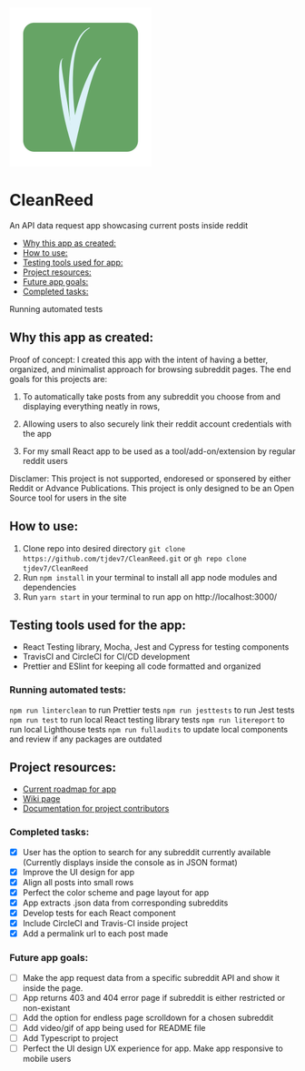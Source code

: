 ![App logo](./src/img/CleanReed_header_icon.svg)

# CleanReed

An API data request app showcasing current posts inside reddit

- [Why this app as created:](#why-this-app-as-created)
- [How to use:](#how-to-use)
- [Testing tools used for app:](#testing-tools-used-for-app)
- [Project resources:](#project-resources)
- [Future app goals:](#future-app-goals)
- [Completed tasks:](#completed-tasks)

Running automated tests

## Why this app as created: 

Proof of concept: I created this app with the intent of having a better, organized, and minimalist approach for browsing subreddit pages. The end goals for this projects are:

1) To automatically take posts from any subreddit you choose from and displaying everything neatly in rows,

2) Allowing users to also securely link their reddit account credentials with the app

3) For my small React app to be used as a tool/add-on/extension by regular reddit users

Disclamer: This project is not supported, endoresed or sponsered by either Reddit or Advance Publications. This project is only designed to be an Open Source tool for users in the site
## How to use:

1. Clone repo into desired directory ```git clone https://github.com/tjdev7/CleanReed.git``` or ```gh repo clone tjdev7/CleanReed```
2. Run ```npm install``` in your terminal to install all app node modules and dependencies
3. Run ```yarn start``` in your terminal to run app on http://localhost:3000/

## Testing tools used for the app:

-   React Testing library, Mocha, Jest and Cypress for testing components
-   TravisCI and CircleCI for CI/CD development
-   Prettier and ESlint for keeping all code formatted and organized

### Running automated tests:

```npm run linterclean``` to run Prettier tests
```npm run jesttests``` to run Jest tests
```npm run test``` to run local React testing library tests
```npm run litereport``` to run local Lighthouse tests
```npm run fullaudits``` to update local components and review if any packages are outdated
## Project resources:

- [Current roadmap for app](https://github.com/tjdev7/CleanReed/projects/1)
- [Wiki page](https://github.com/tjdev7/CleanReed/wiki)
- [Documentation for project contributors](https://github.com/tjdev7/CleanReed/tree/main/docs)

### Completed tasks:

- [x] User has the option to search for any subreddit currently available (Currently displays inside the console as in JSON format) 
- [x] Improve the UI design for app
- [x] Align all posts into small rows
- [x] Perfect the color scheme and page layout for app 
- [x] App extracts .json data from corresponding subreddits
- [x] Develop tests for each React component
- [x] Include CircleCI and Travis-CI inside project
- [x] Add a permalink url to each post made

### Future app goals:

- [ ] Make the app request data from a specific subreddit API and show it inside the page.
- [ ] App returns 403 and 404 error page if subreddit is either restricted or non-existant
- [ ] Add the option for endless page scrolldown for a chosen subreddit
- [ ] Add video/gif of app being used for README file
- [ ] Add Typescript to project
- [ ] Perfect the UI design UX experience for app. Make app responsive to mobile users
